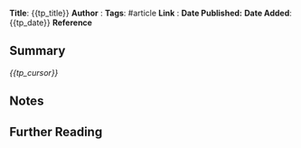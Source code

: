 **Title**: {{tp_title}}
**Author**  : 
**Tags**: #article
**Link** : 
**Date Published:**
**Date Added**: {{tp_date}}
**Reference**
## Summary 
*{{tp_cursor}}*

## Notes

## Further Reading
